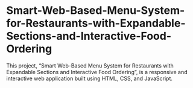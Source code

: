 # Smart-Web-Based-Menu-System-for-Restaurants-with-Expandable-Sections-and-Interactive-Food-Ordering
This project, “Smart Web-Based Menu System for Restaurants with Expandable Sections and Interactive Food Ordering”, is a responsive and interactive web application built using HTML, CSS, and JavaScript. 
